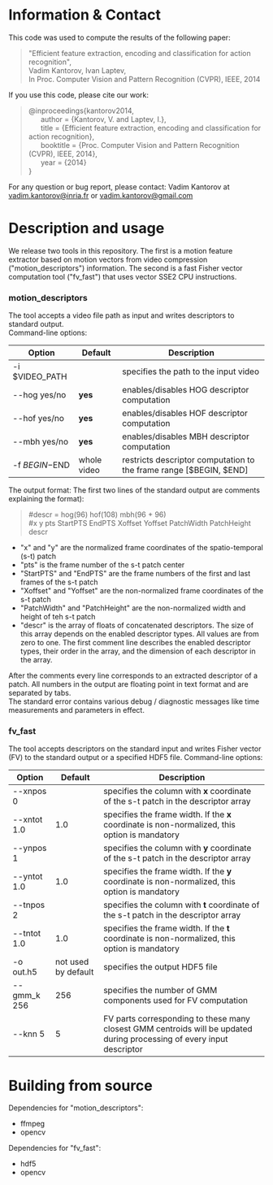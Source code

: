 Information & Contact
=====================

This code was used to compute the results of the following paper:
  
>"Efficient feature extraction, encoding and classification for action recognition",  
Vadim Kantorov, Ivan Laptev,  
In Proc. Computer Vision and Pattern Recognition (CVPR), IEEE, 2014  

If you use this code, please cite our work:

> @inproceedings{kantorov2014,  
&nbsp;&nbsp;&nbsp;&nbsp;&nbsp;&nbsp;author = {Kantorov, V. and Laptev, I.},  
&nbsp;&nbsp;&nbsp;&nbsp;&nbsp;&nbsp;title = {Efficient feature extraction, encoding and classification for action recognition},  
&nbsp;&nbsp;&nbsp;&nbsp;&nbsp;&nbsp;booktitle = {Proc. Computer Vision and Pattern Recognition (CVPR), IEEE, 2014},  
&nbsp;&nbsp;&nbsp;&nbsp;&nbsp;&nbsp;year = {2014}  
}

For any question or bug report, please contact:
Vadim Kantorov at vadim.kantorov@inria.fr or vadim.kantorov@gmail.com


Description and usage
=====================

We release two tools in this repository. The first is a motion feature extractor based on motion vectors from video compression ("motion_descriptors") information. The second is a fast Fisher vector computation tool ("fv_fast") that uses vector SSE2 CPU instructions.

### motion_descriptors

The tool accepts a video file path as input and writes descriptors to standard output.  
Command-line options:

Option | Default | Description
--- | --- | ---
-i $VIDEO_PATH | | specifies the path to the input video
--hog yes/no | **yes** | enables/disables HOG descriptor computation
--hof yes/no | **yes** | enables/disables HOF descriptor computation
--mbh yes/no | **yes** | enables/disables MBH descriptor computation
-f $BEGIN-$END | whole video | restricts descriptor computation to the frame range [$BEGIN, $END]

The output format:
   The first two lines of the standard output are comments explaining the format):
>  #descr = hog(96) hof(108) mbh(96 + 96)  
   #x y pts StartPTS EndPTS Xoffset Yoffset PatchWidth PatchHeight descr


  + "x" and "y" are the normalized frame coordinates of the spatio-temporal (s-t) patch  
  + "pts" is the frame number of the s-t patch center  
  + "StartPTS" and "EndPTS" are the frame numbers of the first and last frames of the s-t patch  
  + "Xoffset" and "Yoffset" are the non-normalized frame coordinates of the s-t patch  
  + "PatchWidth" and "PatchHeight" are the non-normalized width and height of teh s-t patch
  + "descr" is the array of floats of concatenated descriptors. The size of this array depends on the enabled   descriptor types. All values are from zero to one. The first comment line describes the enabled descriptor types, their order in the array, and the dimension of each descriptor in the array.  
     
After the comments every line corresponds to an extracted descriptor of a patch. All numbers in the output are floating point in text format and are separated by tabs.  
The standard error contains various debug / diagnostic messages like time measurements and parameters in effect.

### fv_fast
The tool accepts descriptors on the standard input and writes Fisher vector (FV) to the standard output or a specified HDF5 file.
Command-line options:

Option | Default | Description
--- | --- | ---
--xnpos 0 | | specifies the column with **x** coordinate of the s-t patch in the descriptor array
--xntot 1.0 | 1.0 | specifies the frame width. If the **x** coordinate is non-normalized, this option is mandatory
--ynpos 1 | | specifies the column with **y** coordinate of the s-t patch in the descriptor array
--yntot 1.0 | 1.0 | specifies the frame width. If the **y** coordinate is non-normalized, this option is mandatory
--tnpos 2 | | specifies the column with **t** coordinate of the s-t patch in the descriptor array
--tntot 1.0 | 1.0 | specifies the frame width. If the **t** coordinate is non-normalized, this option is mandatory
-o out.h5 | not used by default | specifies the output HDF5 file
--gmm_k 256 | 256 | specifies the number of GMM components used for FV computation
--knn 5 | 5 | FV parts corresponding to these many closest GMM centroids will be updated during processing of every input descriptor



Building from source
====================

Dependencies for "motion_descriptors":
 - ffmpeg
 - opencv

Dependencies for "fv_fast":
 - hdf5
 - opencv
